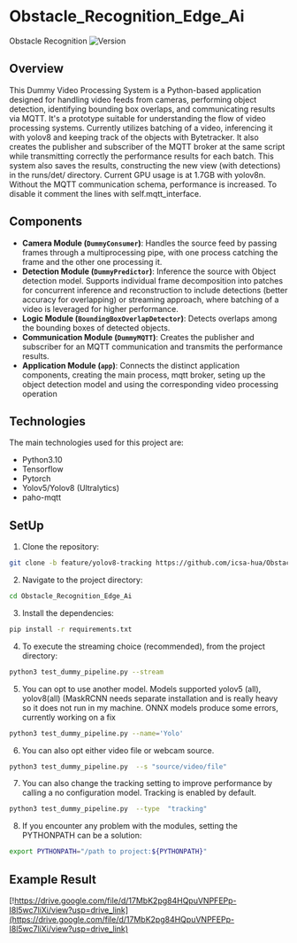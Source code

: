 # Obstacle_Recognition_Edge_Ai
Obstacle Recognition 
![Version](https://img.shields.io/badge/version-1.1.0-brightgreen.svg)


## Overview
This Dummy Video Processing System is a Python-based application designed for handling video feeds from cameras, performing object detection, identifying bounding box overlaps, and communicating results via MQTT. It's a prototype suitable for understanding the flow of video processing systems. Currently utilizes batching of a video, inferencing it with yolov8 and keeping track of the objects with Bytetracker. It also creates the publisher and subscriber of the MQTT broker at the same script while transmitting correctly the performance results for each batch. This system also saves the results, constructing the new view (with detections) in the runs/det/ directory. Current GPU usage is at 1.7GB with yolov8n. Without the MQTT communication schema, performance is increased. To disable it comment the lines with self.mqtt_interface. 

## Components
- **Camera Module (`DummyConsumer`)**: Handles the source feed by passing frames through a multiprocessing pipe, with one process catching the frame and the other one processing it.  
- **Detection Module (`DummyPredictor`)**: Inference the source with Object detection model. Supports individual frame decomposition into patches for concurrent inference and reconstruction to include detections (better accuracy for overlapping) or streaming approach, where batching of a video is leveraged for higher performance. 
- **Logic Module (`BoundingBoxOverlapDetector`)**: Detects overlaps among the bounding boxes of detected objects.
- **Communication Module (`DummyMQTT`)**: Creates the publisher and subscriber for an MQTT communication and transmits the performance results. 
- **Application Module (`app`)**: Connects the distinct application components, creating the main process, mqtt broker, seting up the object detection model and using the corresponding video processing operation 

## Technologies
The main technologies used for this project are: 
* Python3.10
* Tensorflow
* Pytorch
* Yolov5/Yolov8 (Ultralytics)
* paho-mqtt
  

## SetUp
1. Clone the repository:
```sh
git clone -b feature/yolov8-tracking https://github.com/icsa-hua/Obstacle_Recognition_Edge_Ai.git
```
2. Navigate to the project directory:
```sh
cd Obstacle_Recognition_Edge_Ai
```
3. Install the dependencies:
```sh
pip install -r requirements.txt
```
4. To execute the streaming choice (recommended), from the project directory:
```sh
python3 test_dummy_pipeline.py --stream 
```
5. You can opt to use another model. Models supported yolov5 (all), yolov8(all) (MaskRCNN needs separate installation and is really heavy so it does not run in my machine. ONNX models produce some errors, currently working on a fix
```sh
python3 test_dummy_pipeline.py --name='Yolo' 
```
6. You can also opt either video file or webcam source. 
```sh
python3 test_dummy_pipeline.py  --s "source/video/file" 
```
7. You can also change the tracking setting to improve performance by calling a no configuration model. Tracking is enabled by default. 
```sh
python3 test_dummy_pipeline.py  --type  "tracking"  
```
8. If you encounter any problem with the modules, setting the PYTHONPATH can be a solution:
```sh
export PYTHONPATH="/path to project:${PYTHONPATH}"
```

## Example Result
[!https://drive.google.com/file/d/17MbK2pg84HQpuVNPFEPp-I8l5wc7liXi/view?usp=drive_link](https://drive.google.com/file/d/17MbK2pg84HQpuVNPFEPp-I8l5wc7liXi/view?usp=drive_link)

